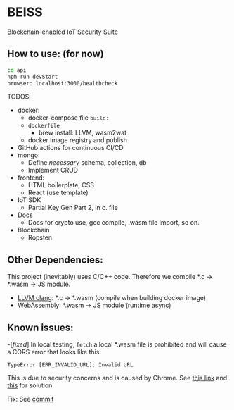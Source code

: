 # BEISS
Blockchain-enabled IoT Security Suite

## How to use: (for now)
```sh
cd api
npm run devStart
browser: localhost:3000/healthcheck
```

TODOS:
- docker:
  - docker-compose file `build:`
  - `dockerfile` 
    - brew install: LLVM, wasm2wat
  - docker image registry and publish
- GitHub actions for continuous CI/CD
- mongo:
  - Define _necessary_ schema, collection, db
  - Implement CRUD
- frontend:
  - HTML boilerplate, CSS
  - React (use template)
- IoT SDK
  - Partial Key Gen Part 2, in c. file
- Docs
  - Docs for crypto use, gcc compile, .wasm file import, so on.
- Blockchain 
  - Ropsten 

## Other Dependencies:
This project (inevitably) uses C/C++ code. 
Therefore we compile *.c &rarr; *.wasm &rarr; JS module.

- [LLVM clang](https://shareup.app/blog/compiling-c-to-wasm/): *.c &rarr; *.wasm (compile when building docker image)
- WebAssembly: *.wasm &rarr; JS module (runtime async)

## Known issues:
-[_fixed_] In local testing, `fetch` a local *.wasm file is prohibited and will cause a CORS error that looks like this:
```
TypeError [ERR_INVALID_URL]: Invalid URL
```
This is due to security concerns and is caused by Chrome. See [this link](https://developer.mozilla.org/en-US/docs/Web/HTTP/CORS/Errors/CORSRequestNotHttp) and [this](https://developer.mozilla.org/en-US/docs/Learn/Common_questions/set_up_a_local_testing_server) for solution.

Fix: See [commit](cd13ddc97e45cbf223b509ec1c5580ccceaebd0f)